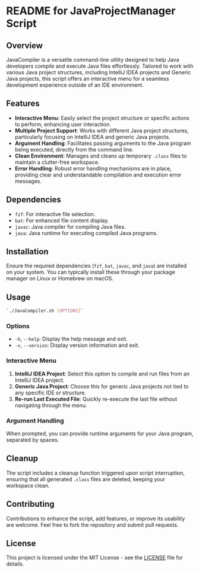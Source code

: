# README for JavaProjectManager Script

## Overview

JavaCompiler is a versatile command-line utility designed to help Java developers compile and execute Java files effortlessly. Tailored to work with various Java project structures, including IntelliJ IDEA projects and Generic Java projects, this script offers an interactive menu for a seamless development experience outside of an IDE environment.

## Features

-   **Interactive Menu**: Easily select the project structure or specific actions to perform, enhancing user interaction.
-   **Multiple Project Support**: Works with different Java project structures, particularly focusing on IntelliJ IDEA and generic Java projects.
-   **Argument Handling**: Facilitates passing arguments to the Java program being executed, directly from the command line.
-   **Clean Environment**: Manages and cleans up temporary `.class` files to maintain a clutter-free workspace.
-   **Error Handling**: Robust error handling mechanisms are in place, providing clear and understandable compilation and execution error messages.

## Dependencies

-   `fzf`: For interactive file selection.
-   `bat`: For enhanced file content display.
-   `javac`: Java compiler for compiling Java files.
-   `java`: Java runtime for executing compiled Java programs.

## Installation

Ensure the required dependencies (`fzf`, `bat`, `javac`, and `java`) are installed on your system. You can typically install these through your package manager on Linux or Homebrew on macOS.

## Usage

```bash
`./JavaCompiler.sh [OPTIONS]`
```

### Options

-   `-h`, `--help`: Display the help message and exit.
-   `-v`, `--version`: Display version information and exit.

### Interactive Menu

1.  **IntelliJ IDEA Project**: Select this option to compile and run files from an IntelliJ IDEA project.
2.  **Generic Java Project**: Choose this for generic Java projects not tied to any specific IDE or structure.
3.  **Re-run Last Executed File**: Quickly re-execute the last file without navigating through the menu.

### Argument Handling

When prompted, you can provide runtime arguments for your Java program, separated by spaces.

## Cleanup

The script includes a cleanup function triggered upon script interruption, ensuring that all generated `.class` files are deleted, keeping your workspace clean.

## Contributing

Contributions to enhance the script, add features, or improve its usability are welcome. Feel free to fork the repository and submit pull requests.

## License

This project is licensed under the MIT License - see the [LICENSE](LICENSE) file for details.
